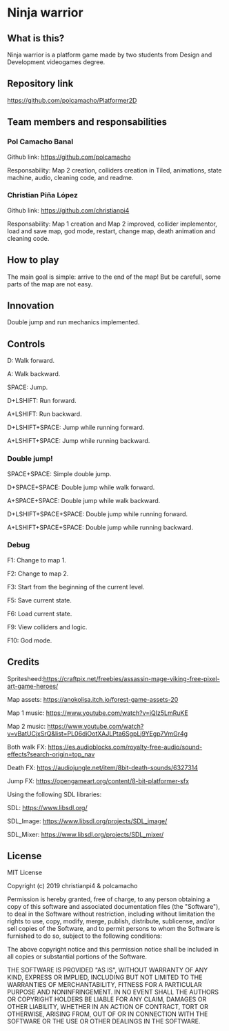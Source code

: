 ﻿# Ninja warrior

## What is this?

Ninja warrior is a platform game made by two students from Design and Development videogames degree. 

## Repository link

https://github.com/polcamacho/Platformer2D

## Team members and responsabilities

### Pol Camacho Banal

Github link: https://github.com/polcamacho

Responsability: Map 2 creation, colliders creation in Tiled, animations, state machine, audio, cleaning code, and readme.

### Christian Piña López

Github link: https://github.com/christianpi4

Responsability: Map 1 creation and Map 2 improved, collider implementor, load and save map, god mode, restart, change map, death animation and cleaning code.

## How to play

The main goal is simple: arrive to the end of the map! But be carefull, some parts of the map are not easy.

## Innovation

Double jump and run mechanics implemented.

## Controls

D: Walk forward.

A: Walk backward.

SPACE: Jump.

D+LSHIFT: Run forward.

A+LSHIFT: Run backward.

D+LSHIFT+SPACE: Jump while running forward.

A+LSHIFT+SPACE: Jump while running backward.

### Double jump!

SPACE+SPACE: Simple double jump.

D+SPACE+SPACE: Double jump while walk forward.

A+SPACE+SPACE: Double jump while walk backward.

D+LSHIFT+SPACE+SPACE: Double jump while running forward.

A+LSHIFT+SPACE+SPACE: Double jump while running backward.

### Debug

F1: Change to map 1.

F2: Change to map 2.

F3: Start from the beginning of the current level.

F5: Save current state.

F6: Load current state.

F9: View colliders and logic.

F10: God mode.

## Credits

Spritesheed:https://craftpix.net/freebies/assassin-mage-viking-free-pixel-art-game-heroes/

Map assets: https://anokolisa.itch.io/forest-game-assets-20

Map 1 music: https://www.youtube.com/watch?v=iQIz5LmRuKE

Map 2 music: https://www.youtube.com/watch?v=vBatUCjxSrQ&list=PL06diOotXAJLPta6SgpLj9YEgp7VmGr4g

Both walk FX: https://es.audioblocks.com/royalty-free-audio/sound-effects?search-origin=top_nav

Death FX: https://audiojungle.net/item/8bit-death-sounds/6327314

Jump FX: https://opengameart.org/content/8-bit-platformer-sfx

Using the following SDL libraries:

SDL: https://www.libsdl.org/

SDL_Image: https://www.libsdl.org/projects/SDL_image/

SDL_Mixer: https://www.libsdl.org/projects/SDL_mixer/

## License

MIT License

Copyright (c) 2019 christianpi4 & polcamacho

Permission is hereby granted, free of charge, to any person obtaining a copy
of this software and associated documentation files (the "Software"), to deal
in the Software without restriction, including without limitation the rights
to use, copy, modify, merge, publish, distribute, sublicense, and/or sell
copies of the Software, and to permit persons to whom the Software is
furnished to do so, subject to the following conditions:

The above copyright notice and this permission notice shall be included in all
copies or substantial portions of the Software.

THE SOFTWARE IS PROVIDED "AS IS", WITHOUT WARRANTY OF ANY KIND, EXPRESS OR
IMPLIED, INCLUDING BUT NOT LIMITED TO THE WARRANTIES OF MERCHANTABILITY,
FITNESS FOR A PARTICULAR PURPOSE AND NONINFRINGEMENT. IN NO EVENT SHALL THE
AUTHORS OR COPYRIGHT HOLDERS BE LIABLE FOR ANY CLAIM, DAMAGES OR OTHER
LIABILITY, WHETHER IN AN ACTION OF CONTRACT, TORT OR OTHERWISE, ARISING FROM,
OUT OF OR IN CONNECTION WITH THE SOFTWARE OR THE USE OR OTHER DEALINGS IN THE
SOFTWARE.
